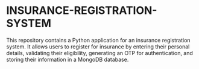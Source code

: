 # INSURANCE-REGISTRATION-SYSTEM
This repository contains a Python application for an insurance registration system. It allows users to register for insurance by entering their personal details, validating their eligibility, generating an OTP for authentication, and storing their information in a MongoDB database.
